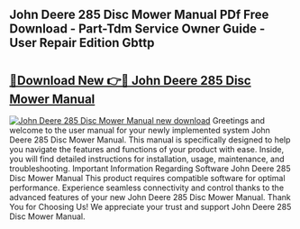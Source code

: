 ## John Deere 285 Disc Mower Manual PDf Free Download - Part-Tdm Service Owner Guide - User Repair Edition Gbttp

# <h2><a href="http://bc87854.oget.top/?id=John+Deere+285+Disc+Mower+Manual">🔗Download New 👉🔴 John Deere 285 Disc Mower Manual</a></h2>

[![John Deere 285 Disc Mower Manual new download](https://i.imgur.com/5g1atiW.png)](http://bc87854.oget.top/?id=John+Deere+285+Disc+Mower+Manual)
Greetings and welcome to the user manual for your newly implemented system John Deere 285 Disc Mower Manual. This manual is specifically designed to help you navigate the features and functions of your product with ease. Inside, you will find detailed instructions for installation, usage, maintenance, and troubleshooting. Important Information Regarding Software John Deere 285 Disc Mower Manual This product requires compatible software for optimal performance. Experience seamless connectivity and control thanks to the advanced features of your new John Deere 285 Disc Mower Manual. Thank You for Choosing Us! We appreciate your trust and support John Deere 285 Disc Mower Manual.
